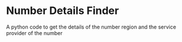 # Number Details Finder

A python code to get the details of the number region and the service provider of the number
